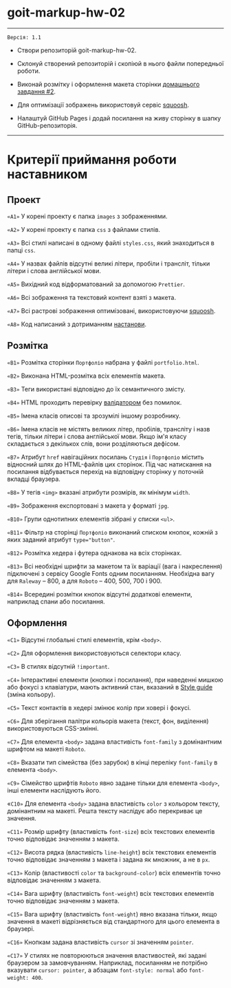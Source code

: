 # goit-markup-hw-02

---

`Версія: 1.1`

- Створи репозиторій goit-markup-hw-02.

- Склонуй створений репозиторій і скопіюй в нього файли попередньої роботи.

- Виконай розмітку і оформлення макета сторінки [домашнього завдання #2](<https://www.figma.com/file/JOuVlZkZL4gjtDD1ofH4vd/Web-Studio-(Version-3.0)-(Copy)?type=design&node-id=296711-361&t=MyGfSQh4YqH69kl9-0>).

- Для оптимізації зображень використовуй сервіс [squoosh](https://squoosh.app/).

- Налаштуй GitHub Pages і додай посилання на живу сторінку в шапку GitHub-репозиторія.

---

# Критерії приймання роботи наставником

## Проект

`«A1»` У корені проекту є папка `images` з зображеннями.

`«A2»` У корені проекту є папка `css` з файлами стилів.

`«A3»` Всі стилі написані в одному файлі `styles.css`, який знаходиться в папці `css`.

`«A4»` У назвах файлів відсутні великі літери, пробіли і трансліт, тільки літери і слова англійської мови.

`«A5»` Вихідний код відформатований за допомогою `Prettier`.

`«A6»` Всі зображення та текстовий контент взяті з макета.

`«A7»` Всі растрові зображення оптимізовані, використовуючи [squoosh](https://squoosh.app/).

`«A8»` Код написаний з дотриманням [настанови](https://codeguide.co/).

## Розмітка

`«B1»` Розмітка сторінки `Портфоліо` набрана у файлі `portfolio.html`.

`«B2»` Виконана HTML-розмітка всіх елементів макета.

`«B3»` Теги використані відповідно до їх семантичного змісту.

`«B4»` HTML проходить перевірку [валідатором](https://validator.w3.org/nu/) без помилок.

`«B5»` Імена класів описові та зрозумілі іншому розробнику.

`«B6»` Імена класів не містять великих літер, пробілів, трансліту і назв тегів, тільки літери і слова англійської мови. Якщо ім'я класу складається з декількох слів, вони розділяються дефісом.

`«B7»` Атрибут `href` навігаційних посилань `Студія` і `Портфоліо` містить відносний шлях до HTML-файлів цих сторінок. Під час натискання на посилання відбувається перехід на відповідну сторінку у поточній вкладці браузера.

`«B8»` У тегів `<img>` вказані атрибути розмірів, як мінімум `width`.

`«B9»` Зображення експортовані з макета у форматі `jpg`.

`«B10»` Групи однотипних елементів зібрані у списки `<ul>`.

`«B11»` Фільтр на сторінці `Портфоліо` виконаний списком кнопок, кожній з яких заданий атрибут `type="button"`.

`«B12»` Розмітка хедера і футера однакова на всіх сторінках.

`«B13»` Всі необхідні шрифти за макетом та їх варіації (вага і накреслення) підключені з сервісу Google Fonts одним посиланням. Необхідна вагу для `Raleway` – 800, а для `Roboto` – 400, 500, 700 і 900.

`«B14»` Всередині розмітки кнопок відсутні додаткові елементи, наприклад спани або посилання.

## Оформлення

`«C1»` Відсутні глобальні стилі елементів, крім `<body>`.

`«C2»` Для оформлення використовуються селектори класу.

`«C3»` В стилях відсутній `!important`.

`«C4»` Інтерактивні елементи (кнопки і посилання), при наведенні мишкою або фокусі з клавіатури, мають активний стан, вказаний в [Style guide](<https://www.figma.com/file/B1m2uk25m1eAgroESAuM2g/Web-Studio-(Version-3.0)?type=design&node-id=296641-536&t=dEtqRw63G3mHjUGm-0>) (зміна кольору).

`«С5»` Текст контактів в хедері змінює колір при ховері і фокусі.

`«C6»` Для зберігання палітри кольорів макета (текст, фон, виділення) використовуються CSS-змінні.

`«С7»` Для елемента `<body>` задана властивість `font-family` з домінантним шрифтом на макеті `Roboto`.

`«С8»` Вказати тип сімейства (без зарубок) в кінці переліку `font-family` в елемента `<body>`.

`«С9»` Сімейство шрифтів `Roboto` явно задане тільки для елемента `<body>`, інші елементи наслідують його.

«`С10»` Для елемента `<body>` задана властивість `color` з кольором тексту, домінантним на макеті. Решта тексту наслідує або перекриває це значення.

`«С11»` Розмір шрифту (властивість `font-size`) всіх текстових елементів точно відповідає значенням з макета.

`«С12»` Висота рядка (властивість `line-height`) всіх текстових елементів точно відповідає значенням з макета і задана як множник, а не в `px`.

`«С13»` Колір (властивості `color` та `background-color`) всіх елементів точно відповідає значенням з макета.

`«С14»` Вага шрифту (властивість `font-weight`) всіх текстових елементів точно відповідає значенням з макета.

`«С15»` Вага шрифту (властивість `font-weight`) явно вказана тільки, якщо значення в макеті відрізняється від стандартного для цього елемента в браузері.

`«С16»` Кнопкам задана властивість `cursor` зі значенням `pointer`.

`«С17»` У стилях не повторюються значення властивостей, які задані браузером за замовчуванням. Наприклад, посиланням не потрібно вказувати `cursor: pointer`, а абзацам `font-style: normal` або `font-weight: 400`.
